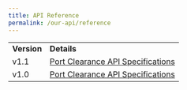 ```yaml
---
title: API Reference
permalink: /our-api/reference
---
```

<table class="docs-table">
	<tbody>
			<tr class="table-title">
				<td><strong>Version</strong></td>
				<td><strong>Details</strong></td>
			</tr>
		  <tr>
				<td>v1.1</td>
				<td><a href="/files/API_Specifications_for_Port_Clearance_1_1.pdf" target="_blank">Port Clearance API Specifications</a></td>
			</tr>
			<tr>
				<td>v1.0</td>
				<td><a href="/files/API_Specifications_for_Port_Clearance.pdf" target="_blank">Port Clearance API Specifications</a></td>
			</tr>
	</tbody>
</table>